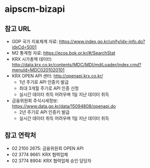 # aipscm-bizapi
## 참고 URL
- GDP 국가 지표체계 자료: https://www.index.go.kr/unify/idx-info.do?idxCd=5001
- M2 통계청 자료: https://ecos.bok.or.kr/#/SearchStat
- KRX 시가총액 데이터: http://data.krx.co.kr/contents/MDC/MDI/mdiLoader/index.cmd?menuId=MDC0201020101
- KRX OPEN API 센터: http://openapi.krx.co.kr/
   - 1년 주기로 API 인증키 발급
   - 최대 3개월 주기로 API 인증 신청
   - 실시간 데이터 취득 어려우며 1일 지난 데이터 취득
- 금융위원회 주식시세정보: https://www.data.go.kr/data/15094808/openapi.do
   - 2년 주기로 API 인증키 발급
   - 실시간 데이터 취득 어려우며 1일 지난 데이터 취득

## 참고 연락처
- 02 2100 2675: 금융위원회 OPEN API
- 02 3774 9661: KRX 협력업체
- 02 3774 8904: KRX 협력업체 승인 담당자 

